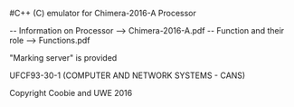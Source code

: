 #C++ (C) emulator for Chimera-2016-A Processor

-- Information on Processor --> Chimera-2016-A.pdf
-- Function and their role --> Functions.pdf

"Marking server" is provided

UFCF93-30-1 (COMPUTER AND NETWORK SYSTEMS - CANS)

Copyright Coobie and UWE 2016
